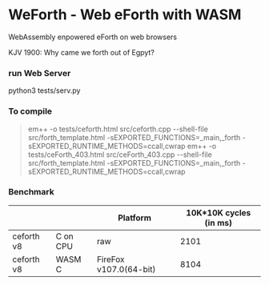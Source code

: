 # WeForth - Web eForth with WASM

WebAssembly enpowered eForth on web browsers

KJV 1900: Why came we forth out of Egpyt?

### run Web Server
python3 tests/serv.py

### To compile
> em++ -o tests/ceforth.html src/ceforth.cpp --shell-file src/forth_template.html -sEXPORTED_FUNCTIONS=_main,_forth -sEXPORTED_RUNTIME_METHODS=ccall,cwrap
> em++ -o tests/ceForth_403.html src/ceForth_403.cpp --shell-file src/forth_template.html -sEXPORTED_FUNCTIONS=_main,_forth -sEXPORTED_RUNTIME_METHODS=ccall,cwrap

### Benchmark
|||Platform|10K*10K cycles (in ms)|
|---|---|---|---|
|ceforth v8|C on CPU|raw|2101|
|ceforth v8|WASM C |FireFox v107.0(64-bit)|8104|
